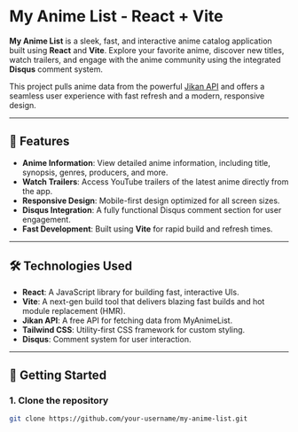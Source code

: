 # My Anime List - React + Vite

**My Anime List** is a sleek, fast, and interactive anime catalog application built using **React** and **Vite**. Explore your favorite anime, discover new titles, watch trailers, and engage with the anime community using the integrated **Disqus** comment system.

This project pulls anime data from the powerful [Jikan API](https://jikan.moe/) and offers a seamless user experience with fast refresh and a modern, responsive design.

---

## 🚀 Features

- **Anime Information**: View detailed anime information, including title, synopsis, genres, producers, and more.
- **Watch Trailers**: Access YouTube trailers of the latest anime directly from the app.
- **Responsive Design**: Mobile-first design optimized for all screen sizes.
- **Disqus Integration**: A fully functional Disqus comment section for user engagement.
- **Fast Development**: Built using **Vite** for rapid build and refresh times.

---

## 🛠️ Technologies Used

- **React**: A JavaScript library for building fast, interactive UIs.
- **Vite**: A next-gen build tool that delivers blazing fast builds and hot module replacement (HMR).
- **Jikan API**: A free API for fetching data from MyAnimeList.
- **Tailwind CSS**: Utility-first CSS framework for custom styling.
- **Disqus**: Comment system for user interaction.

---

## 🏁 Getting Started

### 1. Clone the repository

```bash
git clone https://github.com/your-username/my-anime-list.git
```
